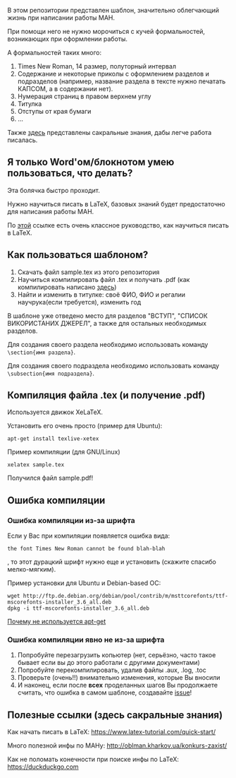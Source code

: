 В этом репозитории представлен шаблон, значительно облегчающий жизнь при написании работы МАН.

При помощи него не нужно морочиться с кучей формальностей, возникающих при оформлении работы.

А формальностей таких много:
1. Times New Roman, 14 размер, полуторный интервал
2. Содержание и некоторые приколы с оформлением разделов и подразделов (например, название раздела в тексте нужно печатать КАПСОМ, а в содержании нет).
3. Нумерация страниц в правом верхнем углу
4. Титулка
5. Отступы от края бумаги
6. ...

Также [здесь](#links) представлены сакральные знания, дабы легче работа писалась.

## Я только Word'ом/блокнотом умею пользоваться, что делать?
Эта болячка быстро проходит.

Нужно научиться писать в LaTeX, базовых знаний будет предостаточно для написания работы МАН.

По [этой](https://www.latex-tutorial.com/quick-start/) ссылке есть очень классное руководство, как научиться писать в LaTeX.

## Как пользоваться шаблоном?

1. Скачать файл sample.tex из этого репозитория
2. Научиться компилировать файл .tex и получать .pdf (как компилировать написано [здесь](#compiling))
3. Найти и изменить в титулке: своё ФИО, ФИО и регалии научрука(если требуется), изменить год

В шаблоне уже отведено место для разделов "ВСТУП", "СПИСОК ВИКОРИСТАНИХ ДЖЕРЕЛ", а также для остальных необходимых разделов.

Для создания своего раздела необходимо использовать команду `\section{имя раздела}`.

Для создания своего подраздела необходимо использовать команду `\subsection{имя подраздела}`.

<a name="compiling"><h2> Компиляция файла .tex (и получение .pdf)</h2></a>
Используется движок XeLaTeX.

Установить его очень просто (пример для Ubuntu):
```
apt-get install texlive-xetex
```
Пример компиляции (для GNU/Linux)
```
xelatex sample.tex
```

Получился файл sample.pdf!

## Ошибка компиляции
### Ошибка компиляции из-за шрифта
Если у Вас при компиляции появляется ошибка вида:

```
the font Times New Roman cannot be found blah-blah
```

, то этот дурацкий шрифт нужно еще и установить (скажите спасибо мелко-мягким).

Пример установки для Ubuntu и Debian-based ОС:

```
wget http://ftp.de.debian.org/debian/pool/contrib/m/msttcorefonts/ttf-mscorefonts-installer_3.6_all.deb
dpkg -i ttf-mscorefonts-installer_3.6_all.deb
```

[Почему не используется apt-get](https://bugs.launchpad.net/ubuntu/+source/msttcorefonts/+bug/1607535)

### Ошибка компиляции явно не из-за шрифта
1. Попробуйте перезагрузить копьютер (нет, серьёзно, часто такое бывает если вы до этого работали с другими документами)
2. Попробуйте перекомпилировать, удалив файлы .aux, .log, .toc
3. Проверьте (очень!!) внимательно изменения, которые Вы вносили
4. И наконец, если после **всех** проделанных шагов Вы продолжаете считать, что ошибка в самом шаблоне, создавайте [issue](https://gitlab.com/chopikus/man-sample/issues)! 


<a name="links"> <h2> Полезные ссылки (здесь сакральные знания) </h2> </a>

Как начать писать в LaTeX: https://www.latex-tutorial.com/quick-start/

Много полезной инфы по МАНу: http://oblman.kharkov.ua/konkurs-zaxist/

Как не поломать конечности при поиске инфы по LaTeX: https://duckduckgo.com


